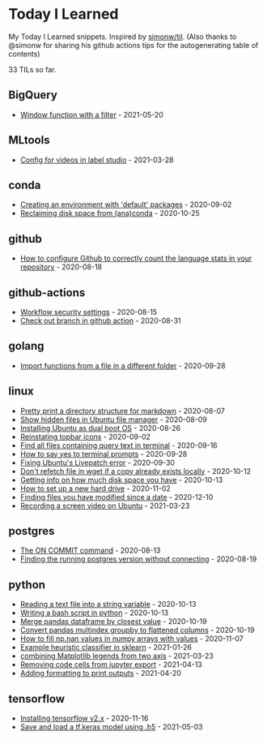 # Today I Learned

My Today I Learned snippets. Inspired by [simonw/til](https://github.com/simonw/til). (Also thanks to @simonw for sharing his github actions tips for the autogenerating table of contents)

<!-- count starts -->33<!-- count ends --> TILs so far.

<!-- index starts -->
## BigQuery

* [Window function with a filter](https://github.com/wwymak/til/blob/master/BigQuery/window_function_with_filter.md) - 2021-05-20

## MLtools

* [Config for videos in label studio](https://github.com/wwymak/til/blob/master/MLtools/label_studio_video_settings.md) - 2021-03-28

## conda

* [Creating an environment with 'default' packages](https://github.com/wwymak/til/blob/master/conda/default_environment.md) - 2020-09-02
* [Reclaiming disk space from (ana)conda](https://github.com/wwymak/til/blob/master/conda/reclaim_disk_space.md) - 2020-10-25

## github

* [How to configure Github to correctly count the language stats in your repository](https://github.com/wwymak/til/blob/master/github/language_stats_configuration.md) - 2020-08-18

## github-actions

* [Workflow security settings](https://github.com/wwymak/til/blob/master/github-actions/workflow_security_settings.md) - 2020-08-15
* [Check out branch in github action](https://github.com/wwymak/til/blob/master/github-actions/checkout_branch_in_github_pr_action.md) - 2020-08-31

## golang

* [Import functions from a file in a different folder](https://github.com/wwymak/til/blob/master/golang/import_func_from_different_folder.md) - 2020-09-28

## linux

* [Pretty print a directory structure for markdown](https://github.com/wwymak/til/blob/master/linux/pretty_print_directory_structure.md) - 2020-08-07
* [Show hidden files in Ubuntu file manager](https://github.com/wwymak/til/blob/master/linux/show_hidden_files.md) - 2020-08-09
* [Installing Ubuntu as dual boot OS](https://github.com/wwymak/til/blob/master/linux/install_ubuntu_dual_boot.md) - 2020-08-26
* [Reinstating topbar icons](https://github.com/wwymak/til/blob/master/linux/reinstate_topbar_icons.md) - 2020-09-02
* [Find all files containing query text in terminal](https://github.com/wwymak/til/blob/master/linux/find_text_in_any_file.md) - 2020-09-16
* [How to say yes to terminal prompts](https://github.com/wwymak/til/blob/master/linux/say_yes_automatically.md) - 2020-09-28
* [Fixing Ubuntu's Livepatch error](https://github.com/wwymak/til/blob/master/linux/fix_livepatch_error.md) - 2020-09-30
* [Don't refetch file in wget if a copy already exists locally](https://github.com/wwymak/til/blob/master/linux/wget_dont_refetch.md) - 2020-10-12
* [Getting info on how much disk space you have](https://github.com/wwymak/til/blob/master/linux/list_disk_sizes.md) - 2020-10-13
* [How to set up a new hard drive](https://github.com/wwymak/til/blob/master/linux/setting_up_new_hard_drive.md) - 2020-11-02
* [Finding files you have modified since a date](https://github.com/wwymak/til/blob/master/linux/find_files_modified_since.md) - 2020-12-10
* [Recording a screen video on Ubuntu](https://github.com/wwymak/til/blob/master/linux/screenrecording.md) - 2021-03-23

## postgres

* [The ON COMMIT command](https://github.com/wwymak/til/blob/master/postgres/on_commit.md) - 2020-08-13
* [Finding the running postgres version without connecting](https://github.com/wwymak/til/blob/master/postgres/getting_postgres_version.md) - 2020-08-19

## python

* [Reading a text file into a string variable](https://github.com/wwymak/til/blob/master/python/read_text_file_into_string_one_liner.md) - 2020-10-13
* [Writing a bash script in python](https://github.com/wwymak/til/blob/master/python/writing_bash_script.md) - 2020-10-13
* [Merge pandas dataframe by closest value](https://github.com/wwymak/til/blob/master/python/pandas_merge_by_closes.md) - 2020-10-19
* [Convert pandas multindex groupby to flattened columns](https://github.com/wwymak/til/blob/master/python/pandas_flatten_multiindex.md) - 2020-10-19
* [How to fill np.nan values in numpy arrays with values](https://github.com/wwymak/til/blob/master/python/numpy_fillna.md) - 2020-11-07
* [Example heuristic classifier in sklearn](https://github.com/wwymak/til/blob/master/python/sklearn_heuristic_classifier.md) - 2021-01-26
* [combining Matplotlib legends from two axis](https://github.com/wwymak/til/blob/master/python/combining_matplotlib_legends.md) - 2021-03-23
* [Removing code cells from jupyter export](https://github.com/wwymak/til/blob/master/python/jupyter_remove_code_from_output.md) - 2021-04-13
* [Adding formatting to print outputs](https://github.com/wwymak/til/blob/master/python/print_command_output_format.md) - 2021-04-20

## tensorflow

* [Installing tensorflow v2.x](https://github.com/wwymak/til/blob/master/tensorflow/installation_notes_nov_2020.md) - 2020-11-16
* [Save and load a tf.keras model using .h5](https://github.com/wwymak/til/blob/master/tensorflow/save_load_model_h5.md) - 2021-05-03
<!-- index ends -->
